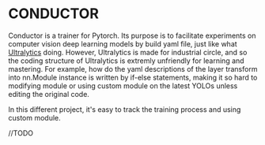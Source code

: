 # CONDUCTOR

Conductor is a trainer for Pytorch. Its purpose is to facilitate experiments on computer vision deep learning models by build yaml file, just like what [Ultralytics](https://github.com/ultralytics/ultralytics) doing. However, Ultralytics is made for industrial circle, and so the coding structure of Ultralytics is extremly unfriendly for learning and mastering. For example, how do the yaml descriptions of the layer transform into nn.Module instance is written by if-else statements, making it so hard to modifying module or using custom module on the latest YOLOs unless editing the original code.

In this different project, it's easy to track the training process and using custom module.

//TODO